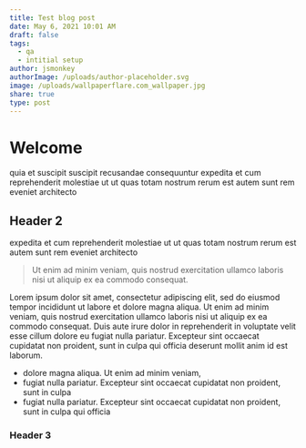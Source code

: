 ```yaml
---
title: Test blog post
date: May 6, 2021 10:01 AM
draft: false
tags:
  - qa
  - intitial setup
author: jsmonkey
authorImage: /uploads/author-placeholder.svg
image: /uploads/wallpaperflare.com_wallpaper.jpg
share: true
type: post
---
```


# Welcome

quia et suscipit suscipit recusandae consequuntur expedita et cum reprehenderit molestiae ut ut quas totam nostrum rerum est autem sunt rem eveniet architecto

## Header 2

expedita et cum reprehenderit molestiae ut ut quas totam nostrum rerum est autem sunt rem eveniet architecto

> Ut enim ad minim veniam, quis nostrud exercitation ullamco laboris nisi ut aliquip ex ea commodo consequat.

Lorem ipsum dolor sit amet, consectetur adipiscing elit, sed do eiusmod tempor incididunt ut labore et dolore magna aliqua. Ut enim ad minim veniam, quis nostrud exercitation ullamco laboris nisi ut aliquip ex ea commodo consequat. Duis aute irure dolor in reprehenderit in voluptate velit esse cillum dolore eu fugiat nulla pariatur. Excepteur sint occaecat cupidatat non proident, sunt in culpa qui officia deserunt mollit anim id est laborum.


- dolore magna aliqua. Ut enim ad minim veniam,
- fugiat nulla pariatur. Excepteur sint occaecat cupidatat non proident, sunt in culpa
- fugiat nulla pariatur. Excepteur sint occaecat cupidatat non proident, sunt in culpa qui officia 

### Header 3

